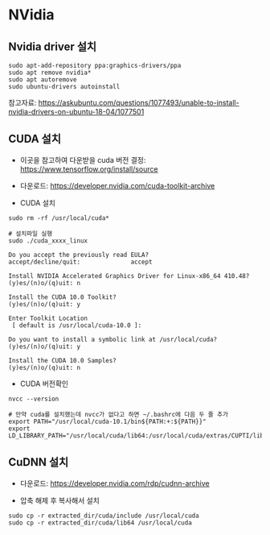 # NVidia



## Nvidia driver 설치

```
sudo apt-add-repository ppa:graphics-drivers/ppa
sudo apt remove nvidia*
sudo apt autoremove
sudo ubuntu-drivers autoinstall
```

참고자료: <https://askubuntu.com/questions/1077493/unable-to-install-nvidia-drivers-on-ubuntu-18-04/1077501>



## CUDA 설치

- 이곳을 참고하여 다운받을 cuda 버전 결정: <https://www.tensorflow.org/install/source>

- 다운로드: <https://developer.nvidia.com/cuda-toolkit-archive>

- CUDA 설치

```
sudo rm -rf /usr/local/cuda*

# 설치파일 실행
sudo ./cuda_xxxx_linux

Do you accept the previously read EULA?
accept/decline/quit:              accept

Install NVIDIA Accelerated Graphics Driver for Linux-x86_64 410.48?
(y)es/(n)o/(q)uit: n

Install the CUDA 10.0 Toolkit?
(y)es/(n)o/(q)uit: y

Enter Toolkit Location
 [ default is /usr/local/cuda-10.0 ]: 

Do you want to install a symbolic link at /usr/local/cuda?
(y)es/(n)o/(q)uit: y

Install the CUDA 10.0 Samples?
(y)es/(n)o/(q)uit: n

```

- CUDA 버전확인

```
nvcc --version

# 만약 cuda를 설치했는데 nvcc가 없다고 하면 ~/.bashrc에 다음 두 줄 추가
export PATH="/usr/local/cuda-10.1/bin${PATH:+:${PATH}}"
export LD_LIBRARY_PATH="/usr/local/cuda/lib64:/usr/local/cuda/extras/CUPTI/lib64${LD_LIBRARY_PATH:+:${LD_LIBRARY_PATH}}"
```



## CuDNN 설치

- 다운로드: <https://developer.nvidia.com/rdp/cudnn-archive>

- 압축 해제 후 복사해서 설치

```
sudo cp -r extracted_dir/cuda/include /usr/local/cuda
sudo cp -r extracted_dir/cuda/lib64 /usr/local/cuda
```

